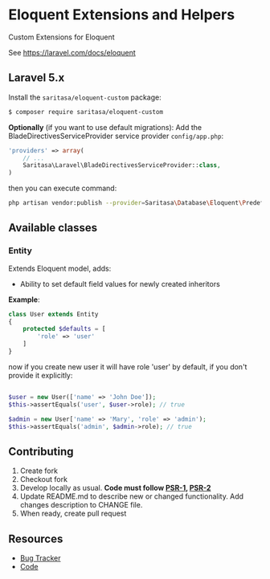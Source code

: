# Eloquent Extensions and Helpers

Custom Extensions for Eloquent

See https://laravel.com/docs/eloquent


## Laravel 5.x

Install the ```saritasa/eloquent-custom``` package:

```bash
$ composer require saritasa/eloquent-custom
```

**Optionally** (if you want to use default migrations):
Add the BladeDirectivesServiceProvider service provider ``config/app.php``:

```php
'providers' => array(
    // ...
    Saritasa\Laravel\BladeDirectivesServiceProvider::class,
)
```

then you can execute command:

```bash
php artisan vendor:publish --provider=Saritasa\Database\Eloquent\PredefinedMigrationsServiceProvider --tag=migrations
```

## Available classes

### Entity
Extends Eloquent model, adds:

* Ability to set default field values for newly created inheritors

**Example**:
```php
class User extends Entity
{
    protected $defaults = [
        'role' => 'user'
    ]
}
```

now if you create new user it will have role 'user' by default,
if you don't provide it explicitly:

```php

$user = new User(['name' => 'John Doe']);
$this->assertEquals('user', $user->role); // true

$admin = new User['name' => 'Mary', 'role' => 'admin');
$this->assertEquals('admin', $admin->role); // true

```

## Contributing

1. Create fork
2. Checkout fork
3. Develop locally as usual. **Code must follow [PSR-1](http://www.php-fig.org/psr/psr-1/), [PSR-2](http://www.php-fig.org/psr/psr-2/)**
4. Update README.md to describe new or changed functionality. Add changes description to CHANGE file.
5. When ready, create pull request

## Resources

* [Bug Tracker](http://github.com/saritasa/php-eloquent-custom/issues)
* [Code](http://github.com/saritasa/php-eloquent-custom)
